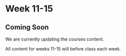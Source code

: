 # Week 11-15

## Coming Soon

We are currently updating the courses content.

All content for weeks 11-15 will before class each week.
